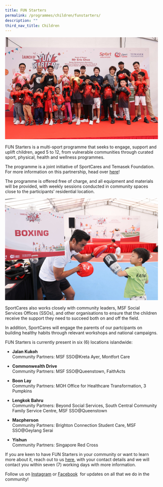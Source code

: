 ```yaml
---
title: FUN Starters
permalink: /programmes/children/funstarters/
description: ""
third_nav_title: Children
---
```

![](/images/FUN%20Starters%20Launch.jpg)

FUN Starters is a multi-sport programme that seeks to engage, support and uplift children, aged 5 to 12, from vulnerable communities through curated sport, physical, health and wellness programmes. 

The programme is a joint initiative of SportCares and Temasek Foundation. For more information on this partnership, head over [here](https://sportcares.sportsingapore.gov.sg/media/stories/launchoffunstarters/)!

The programme is offered free of charge, and all equipment and materials will be provided, with weekly sessions conducted in community spaces close to the participants’ residential location. 

![](/images/FUN%20Starters%20Coach%20Ridhwan.jpg)

SportCares also works closely with community leaders, MSF Social Services Offices (SSOs), and other organisations to ensure that the children receive the support they need to succeed both on and off the field. 

In addition, SportCares will engage the parents of our partcipants on building healthy habits through relevant workshops and national campaigns.

FUN Starters is currently present in six (6) locations islandwide: 
* **Jalan Kukoh** <br>	Community Partners: MSF SSO@Kreta Ayer, Montfort Care

* **Commonwealth Drive** <br>	Community Partners: MSF SSO@Queenstown, FaithActs

* **Boon Lay** <br>	Community Partners: MOH Office for Healthcare Transformation, 3 Pumpkins

* **Lengkok Bahru** <br>	Community Partners: Beyond Social Services, South Central Community Family Service Centre, MSF SSO@Queenstown

* **Macpherson** <br>	Community Partners: Brighton Connection Student Care, MSF SSO@Geylang Serai

* **Yishun** <br>	Community Partners: Singapore Red Cross


If you are keen to have FUN Starters in your community or want to learn more about it, reach out to us [here](mailto:sportcares@sport.gov.sg), with your contact details and we will contact you within seven (7) working days with more information.

Follow us on&nbsp;[Instagram](https://safe.menlosecurity.com/https://www.instagram.com/sportcares/)&nbsp;or&nbsp;[Facebook](https://safe.menlosecurity.com/https://www.facebook.com/SportCaresSG)&nbsp; for updates on all that we do in the community!